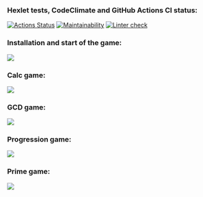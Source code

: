 ### Hexlet tests, CodeClimate and GitHub Actions CI status:
[![Actions Status](https://github.com/Lorehan/python-project-lvl1/workflows/hexlet-check/badge.svg)](https://github.com/Lorehan/python-project-lvl1/actions)
[![Maintainability](https://api.codeclimate.com/v1/badges/f6d97c04ed3f2760819d/maintainability)](https://codeclimate.com/github/Lorehan/python-project-lvl1/maintainability)
[![Linter check](https://github.com/Lorehan/python-project-lvl1/actions/workflows/linter.yml/badge.svg)](https://github.com/Lorehan/python-project-lvl1/actions/workflows/linter.yml)

### Installation and start of the game:
<a href="https://asciinema.org/a/wMCntOHMGZitI85HXGY4RKoHw" target="_blank"><img src="https://asciinema.org/a/wMCntOHMGZitI85HXGY4RKoHw.svg" /></a>

### Calc game:
<a href="https://asciinema.org/a/fj7uD37GgPK8fT0HViLmCyhIH" target="_blank"><img src="https://asciinema.org/a/fj7uD37GgPK8fT0HViLmCyhIH.svg" /></a>

### GCD game:
<a href="https://asciinema.org/a/Rrj8ud79bVLrzeLuf2NAUFCmq" target="_blank"><img src="https://asciinema.org/a/Rrj8ud79bVLrzeLuf2NAUFCmq.svg" /></a>

### Progression game:
<a href="https://asciinema.org/a/owD9m2HlyxgvDwNeirVnIz0Cf" target="_blank"><img src="https://asciinema.org/a/owD9m2HlyxgvDwNeirVnIz0Cf.svg" /></a>

### Prime game:
<a href="https://asciinema.org/a/BMNRnANYZNLvcvqqBsvEtYEIf" target="_blank"><img src="https://asciinema.org/a/BMNRnANYZNLvcvqqBsvEtYEIf.svg" /></a>